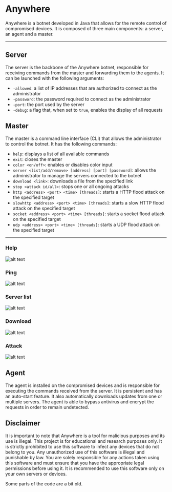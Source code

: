 # Anywhere

Anywhere is a botnet developed in Java that allows for the remote control of compromised devices. It is composed of three main components: a server, an agent and a master.

---
## Server

The server is the backbone of the Anywhere botnet, responsible for receiving commands from the master and forwarding them to the agents. It can be launched with the following arguments:
- `-allowed`: a list of IP addresses that are authorized to connect as the administrator
- `-password`: the password required to connect as the administrator
- `-port`: the port used by the server
- `-debug`: a flag that, when set to `true`, enables the display of all requests

## Master

The master is a command line interface (CLI) that allows the administrator to control the botnet. It has the following commands:
- `help`: displays a list of all available commands
- `exit`: closes the master
- `color <on/off>`: enables or disables color input
- `server <list/add/remove> [address] [port] [password]`: allows the administrator to manage the servers connected to the botnet
- `download <link>`: downloads a file from the specified link
- `stop <attack id/all>`: stops one or all ongoing attacks
- `http <address> <port> <time> [threads]`: starts a HTTP flood attack on the specified target
- `slowhttp <address> <port> <time> [threads]`: starts a slow HTTP flood attack on the specified target
- `socket <address> <port> <time> [threads]`: starts a socket flood attack on the specified target
- `udp <address> <port> <time> [threads]`: starts a UDP flood attack on the specified target

---

### Help

![alt text](https://cdn.discordapp.com/attachments/863095969436270633/1065301491474239498/image.png)

### Ping

![alt text](https://cdn.discordapp.com/attachments/863095969436270633/1065301627361300510/image.png)

### Server list

![alt text](https://cdn.discordapp.com/attachments/863095969436270633/1065302074016927754/image.png)

### Download

![alt text](https://cdn.discordapp.com/attachments/863095969436270633/1065305207497556048/image.png)

### Attack

![alt text](https://cdn.discordapp.com/attachments/863095969436270633/1065305468785930361/image.png)

## Agent

The agent is installed on the compromised devices and is responsible for executing the commands received from the server. It is persistent and has an auto-start feature. It also automatically downloads updates from one or multiple servers. The agent is able to bypass antivirus and encrypt the requests in order to remain undetected.

## Disclaimer

It is important to note that Anywhere is a tool for malicious purposes and its use is illegal. This project is for educational and research purposes only. It is strictly prohibited to use this software to infect any devices that do not belong to you. Any unauthorized use of this software is illegal and punishable by law. You are solely responsible for any actions taken using this software and must ensure that you have the appropriate legal permissions before using it. It is recommended to use this software only on your own servers or devices.

Some parts of the code are a bit old.

